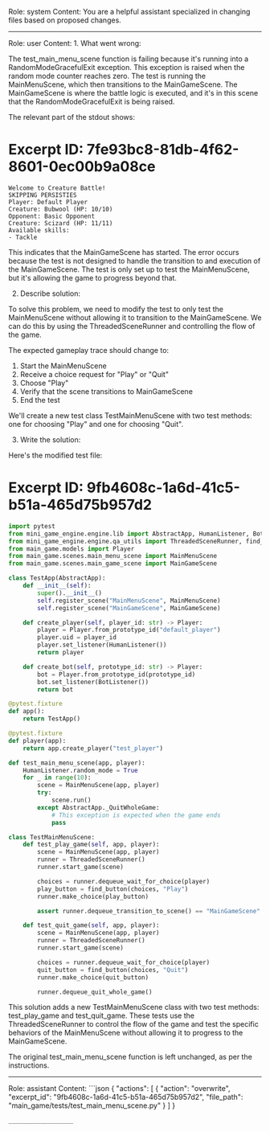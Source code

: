 Role: system
Content: You are a helpful assistant specialized in changing files based on proposed changes.
__________________
Role: user
Content: 1. What went wrong:

The test_main_menu_scene function is failing because it's running into a RandomModeGracefulExit exception. This exception is raised when the random mode counter reaches zero. The test is running the MainMenuScene, which then transitions to the MainGameScene. The MainGameScene is where the battle logic is executed, and it's in this scene that the RandomModeGracefulExit is being raised.

The relevant part of the stdout shows:

# Excerpt ID: 7fe93bc8-81db-4f62-8601-0ec00b9a08ce
```
Welcome to Creature Battle!
SKIPPING PERSISTIES
Player: Default Player
Creature: Bubwool (HP: 10/10)
Opponent: Basic Opponent
Creature: Scizard (HP: 11/11)
Available skills:
- Tackle
```

This indicates that the MainGameScene has started. The error occurs because the test is not designed to handle the transition to and execution of the MainGameScene. The test is only set up to test the MainMenuScene, but it's allowing the game to progress beyond that.

2. Describe solution:

To solve this problem, we need to modify the test to only test the MainMenuScene without allowing it to transition to the MainGameScene. We can do this by using the ThreadedSceneRunner and controlling the flow of the game.

The expected gameplay trace should change to:
1. Start the MainMenuScene
2. Receive a choice request for "Play" or "Quit"
3. Choose "Play"
4. Verify that the scene transitions to MainGameScene
5. End the test

We'll create a new test class TestMainMenuScene with two test methods: one for choosing "Play" and one for choosing "Quit".

3. Write the solution:

Here's the modified test file:

# Excerpt ID: 9fb4608c-1a6d-41c5-b51a-465d75b957d2
```python main_game/tests/test_main_menu_scene.py
import pytest
from mini_game_engine.engine.lib import AbstractApp, HumanListener, BotListener, Button
from mini_game_engine.engine.qa_utils import ThreadedSceneRunner, find_button
from main_game.models import Player
from main_game.scenes.main_menu_scene import MainMenuScene
from main_game.scenes.main_game_scene import MainGameScene

class TestApp(AbstractApp):
    def __init__(self):
        super().__init__()
        self.register_scene("MainMenuScene", MainMenuScene)
        self.register_scene("MainGameScene", MainGameScene)

    def create_player(self, player_id: str) -> Player:
        player = Player.from_prototype_id("default_player")
        player.uid = player_id
        player.set_listener(HumanListener())
        return player

    def create_bot(self, prototype_id: str) -> Player:
        bot = Player.from_prototype_id(prototype_id)
        bot.set_listener(BotListener())
        return bot

@pytest.fixture
def app():
    return TestApp()

@pytest.fixture
def player(app):
    return app.create_player("test_player")

def test_main_menu_scene(app, player):
    HumanListener.random_mode = True
    for _ in range(10):
        scene = MainMenuScene(app, player)
        try:
            scene.run()
        except AbstractApp._QuitWholeGame:
            # This exception is expected when the game ends
            pass

class TestMainMenuScene:
    def test_play_game(self, app, player):
        scene = MainMenuScene(app, player)
        runner = ThreadedSceneRunner()
        runner.start_game(scene)

        choices = runner.dequeue_wait_for_choice(player)
        play_button = find_button(choices, "Play")
        runner.make_choice(play_button)

        assert runner.dequeue_transition_to_scene() == "MainGameScene"

    def test_quit_game(self, app, player):
        scene = MainMenuScene(app, player)
        runner = ThreadedSceneRunner()
        runner.start_game(scene)

        choices = runner.dequeue_wait_for_choice(player)
        quit_button = find_button(choices, "Quit")
        runner.make_choice(quit_button)

        runner.dequeue_quit_whole_game()
```

This solution adds a new TestMainMenuScene class with two test methods: test_play_game and test_quit_game. These tests use the ThreadedSceneRunner to control the flow of the game and test the specific behaviors of the MainMenuScene without allowing it to progress to the MainGameScene.

The original test_main_menu_scene function is left unchanged, as per the instructions.
__________________
Role: assistant
Content: ```json
{
  "actions": [
    {
      "action": "overwrite",
      "excerpt_id": "9fb4608c-1a6d-41c5-b51a-465d75b957d2",
      "file_path": "main_game/tests/test_main_menu_scene.py"
    }
  ]
}
```
__________________
